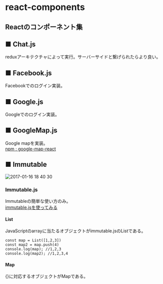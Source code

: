 # react-components  
## Reactのコンポーネント集

## ■ Chat.js  

reduxアーキテクチャによって実行。サーバーサイドと繋げられたらより良い。  


## ■ Facebook.js  

Facebookでのログイン実装。  


## ■ Google.js  

Googleでのログイン実装。  


## ■ GoogleMap.js  

Google mapを実装。  
[npm : google-map-react](https://www.npmjs.com/package/google-map-react)  


## ■ Immutable  

![2017-01-16 18 40 30](https://cloud.githubusercontent.com/assets/22278305/21977842/519776ca-dc1b-11e6-83ba-bec6651264b5.png)  


### Immutable.js  

Immutableの簡単な使い方のみ。  
[immutable.jsを使ってみる](http://smart.ataglance.jp/2015-06-04-try-immutable-js/)  

#### List  
JavaScriptのarrayに当たるオブジェクトがimmutable.jsのListである。

```
const map = List([1,2,3])
const map2 = map.push(4)
console.log(map); //1,2,3
console.log(map2); //1,2,3,4
```

#### Map  
{}に対応するオブジェクトがMapである。  
